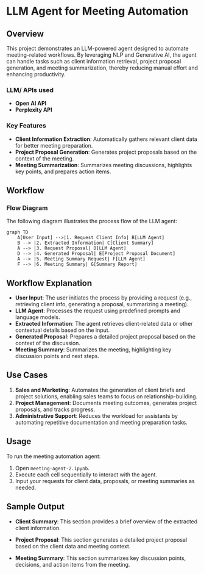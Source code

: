 # LLM Agent for Meeting Automation

## Overview
This project demonstrates an LLM-powered agent designed to automate meeting-related workflows. By leveraging NLP and Generative AI, the agent can handle tasks such as client information retrieval, project proposal generation, and meeting summarization, thereby reducing manual effort and enhancing productivity.

### LLM/ APIs used
- **Open AI API**
- **Perplexity API**

### Key Features
- **Client Information Extraction**: Automatically gathers relevant client data for better meeting preparation.
- **Project Proposal Generation**: Generates project proposals based on the context of the meeting.
- **Meeting Summarization**: Summarizes meeting discussions, highlights key points, and prepares action items.

## Workflow

### Flow Diagram
The following diagram illustrates the process flow of the LLM agent:

```mermaid
graph TD
    A[User Input] -->|1. Request Client Info| B[LLM Agent]
    B --> |2. Extracted Information| C[Client Summary]
    A --> |3. Request Proposal| D[LLM Agent]
    D --> |4. Generated Proposal| E[Project Proposal Document]
    A --> |5. Meeting Summary Request| F[LLM Agent]
    F --> |6. Meeting Summary| G[Summary Report]

```

## Workflow Explanation
- **User Input**: The user initiates the process by providing a request (e.g., retrieving client info, generating a proposal, summarizing a meeting).
- **LLM Agent**: Processes the request using predefined prompts and language models.
- **Extracted Information**: The agent retrieves client-related data or other contextual details based on the input.
- **Generated Proposal**: Prepares a detailed project proposal based on the context of the discussion.
- **Meeting Summary**: Summarizes the meeting, highlighting key discussion points and next steps.

## Use Cases
1. **Sales and Marketing**: Automates the generation of client briefs and project solutions, enabling sales teams to focus on relationship-building.
2. **Project Management**: Documents meeting outcomes, generates project proposals, and tracks progress.
3. **Administrative Support**: Reduces the workload for assistants by automating repetitive documentation and meeting preparation tasks.

## Usage
To run the meeting automation agent:

1. Open `meeting-agent-2.ipynb`.
2. Execute each cell sequentially to interact with the agent.
3. Input your requests for client data, proposals, or meeting summaries as needed.

## Sample Output
- **Client Summary**: This section provides a brief overview of the extracted client information.

- **Project Proposal**: This section generates a detailed project proposal based on the client data and meeting context.

- **Meeting Summary**: This section summarizes key discussion points, decisions, and action items from the meeting.

